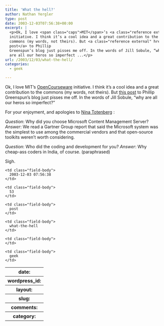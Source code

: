 ```yaml
---
title: 'What the hell?'
author: Nathan Yergler
type: post
date: 2003-12-03T07:56:38+00:00
excerpt: |
  <p>Ok, I love <span class="caps">MIT</span>’s <a class="reference external" href="http://ocw.mit.edu/index.html">OpenCourseware</a>
  initiative. I think it’s a cool idea and a great contribution to the
  commons (my words, not theirs). But <a class="reference external" href="http://blogs.law.harvard.edu/philg/2003/12/01">this
  post</a> to Phillip
  Greenspun’s blog just pisses me off. In the words of Jill Sobule, “why
  are all our heros so imperfect ...</p>
url: /2003/12/03/what-the-hell/
categories:
  - geek

---
```

Ok, I love <span class="caps">MIT</span>’s [OpenCourseware][1]  initiative. I think it’s a cool idea and a great contribution to the commons (my words, not theirs). But [this post][2]  to Phillip Greenspun’s blog just pisses me off. In the words of Jill Sobule, “why are all our heros so imperfect?”

For your enjoyment, and apologies to [Nina Totenberg][3]  :

_Question_: Why did you choose Microsoft Content Management Server? _Answer_: We read a Gartner Group report that said the Microsoft system was the simplest to use among the commercial vendors and that open-source toolkits weren’t worth considering.

_Question_: Who did the coding and development for you? _Answer_: Why cheap-ass coders in India, of course. (paraphrased)

Sigh.

<table class="docutils field-list" frame="void" rules="none">
  <col class="field-name" /> <col class="field-body" /> <tr class="field">
    <th class="field-name">
      date:
    </th>

    <td class="field-body">
      2003-12-03 07:56:38
    </td>
  </tr>

  <tr class="field">
    <th class="field-name">
      wordpress_id:
    </th>

    <td class="field-body">
      53
    </td>
  </tr>

  <tr class="field">
    <th class="field-name">
      layout:
    </th>

    <td class="field-body">
      post
    </td>
  </tr>

  <tr class="field">
    <th class="field-name">
      slug:
    </th>

    <td class="field-body">
      what-the-hell
    </td>
  </tr>

  <tr class="field">
    <th class="field-name">
      comments:
    </th>

    <td class="field-body">
    </td>
  </tr>

  <tr class="field">
    <th class="field-name">
      category:
    </th>

    <td class="field-body">
      geek
    </td>
  </tr>
</table>

 [1]: http://ocw.mit.edu/index.html
 [2]: http://blogs.law.harvard.edu/philg/2003/12/01
 [3]: http://www.npr.org/about/people/bios/ntotenberg.html